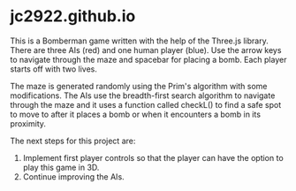 # jc2922.github.io
This is a Bomberman game written with the help of the Three.js library. There are three AIs (red) and one human player (blue). Use the arrow keys to navigate
through the maze and spacebar for placing a bomb. Each player starts off with two lives. 

The maze is generated randomly using the Prim's algorithm with some modifications. The AIs use the breadth-first search algorithm to
navigate through the maze and it uses a function called checkL() to find a safe spot to move to after it places a bomb or when it 
encounters a bomb in its proximity. 

The next steps for this project are:
1. Implement first player controls so that the player can have the option to play this game in 3D. 
2. Continue improving the AIs. 
